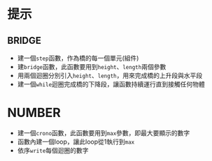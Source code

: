 # 提示

## BRIDGE

* 建一個`step`函數，作為橋的每一個單元(組件)
* 建`bridge`函數，此函數要用到`height`、`length`兩個參數
* 用兩個迴圈分別引入`height`、`length`，用來完成橋的上升段與水平段
* 建一個`while`迴圈完成橋的下降段，讓函數持續運行直到接觸任何物體

# NUMBER

* 建一個`crono`函數，此函數要用到`max`參數，即最大要顯示的數字
* 函數內建一個loop，讓此loop從1執行到`max`
* 依序`write`每個迴圈的數字